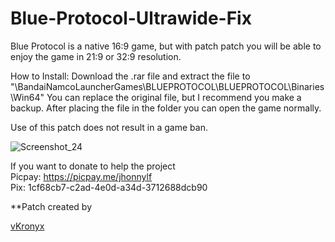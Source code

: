 
# Blue-Protocol-Ultrawide-Fix
Blue Protocol is a native 16:9 game, but with patch patch you will be able to enjoy the game in 21:9 or 32:9 resolution.

How to Install: Download the .rar file and extract the file to "\BandaiNamcoLauncherGames\BLUEPROTOCOL\BLUEPROTOCOL\Binaries\Win64" You can replace the original file, but I recommend you make a backup.
After placing the file in the folder you can open the game normally.

Use of this patch does not result in a game ban.

![Screenshot_24](https://github.com/Kronyx/Blue-Protocol-Ultrawide-Fix/assets/13527331/ea29b6be-d477-4139-8e46-1c5c95b69811)

If you want to donate to help the project  
Picpay: https://picpay.me/jhonnylf   
Pix: 1cf68cb7-c2ad-4e0d-a34d-3712688dcb90

**Patch created by<a><p><a href="https://github.com/Kronyx">vKronyx</a></p>
